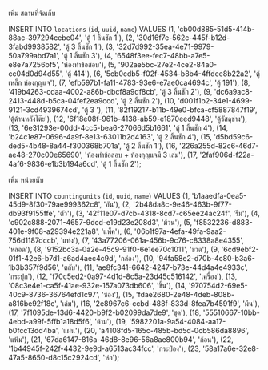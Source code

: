 เพิ่ม สถานที่จัดเก็บ

INSERT INTO `locations` (`id`, `uuid`, `name`) VALUES
(1, 'cb00d885-51d5-414b-88ac-397294cebe04', 'ตู้ 1 ลิ้นชัก 1'),
(2, '30d16f7e-562c-445f-b12d-3fabd9938582', 'ตู้ 3 ลิ้นชัก 1'),
(3, '32d7d992-35ea-4e71-9979-50a799abd7a1', 'ตู้ 1 ลิ้นชัก 3'),
(4, '6548f3ee-fec7-48bb-a7e5-e8e7a7256bf5', 'ห้องทำข้อสอบ'),
(5, '902ae5bc-27e2-4ce2-84a0-cc04d0d94d55', 'ตู้ 414'),
(6, '5cb0cdb5-f02f-4534-b8b4-4ffdee8b22a2', 'ตู้เหล็ก ห้องกุญแจ'),
(7, 'efb597b1-fa11-4783-93e6-e7ae0ca4694c', 'ตู้ 191'),
(8, '419b4263-cdaa-4002-a86b-dbcf8a9df8cb', 'ตู้ 3 ลิ้นชัก 2'),
(9, 'dc6a9ac8-2413-448d-b5ca-04fef2ea9ccd', 'ตู้ 2 ลิ้นชัก 2'),
(10, 'd001f1b2-34e1-4699-9121-3cd4939674cd', 'ตู้ 3 '),
(11, '82f19217-b11b-49e0-bfca-cf5887847f19', 'ตู้ด้านหลังโต๊ะ'),
(12, '6f18e08f-961b-4138-ab59-e1870eed9448', 'ตู้วัสดุช่าง'),
(13, '6e31293e-00dd-4cc5-bea6-27066d5b1661', 'ตู้ 1 ลิ้นชัก 4'),
(14, 'b24c1e87-0696-4a9f-8e13-63011b2d4163', 'ตู้ 2 ลิ้นชัก 4'),
(15, 'd5bd59c6-ded5-4b48-8a44-f300368b701a', 'ตู้ 2 ลิ้นชัก 1'),
(16, '226a255d-82c6-46d7-ae48-270c00e65690', 'ห้องทำข้อสอบ + ห้องกุญแจมี 3 เล่ม'),
(17, '2faf906d-f22a-4af6-9836-e1b3b194a6cd', 'ตู้ 1 ลิ้นชัก 2');

เพิ่ม หน่วยนับ

INSERT INTO `countingunits` (`id`, `uuid`, `name`) VALUES
(1, 'b1aaedfa-0ea5-45d9-8f30-79ae999362c8', 'อัน'),
(2, '2b48da8c-9e46-463b-9f77-db93f9155ffe', 'ตัว'),
(3, '42f11e07-d7cb-4318-8cd7-c65ee24ac24f', 'รีม'),
(4, 'c902c888-2071-4657-9dcd-e19d23e208d3', 'ม้วน'),
(5, 'f8532236-d883-401e-9f08-a29394e221a8', 'แพ็ค'),
(6, '06b1f97a-4efa-49fa-9aa2-756d1187dccb', 'แท่ง'),
(7, '43a77206-061a-456b-9c76-c8338a8e4355', 'หลอด'),
(8, '9152bc3a-0a2e-45c9-91f0-6e1ee70c1011', 'ขวด'),
(9, '6cd9ebf2-01f1-42e6-b7d1-a6ad4aec4c9d', 'กล่อง'),
(10, '94fa58e2-d70b-4c80-b3a6-1b3b357f9d56', 'ตลับ'),
(11, 'ae8fc341-6642-4247-b73e-44d4a4e4933c', 'กระปุก'),
(12, 'f70c5ed2-0a97-4d1d-8c5a-23d45c516142', 'เครื่อง'),
(13, '08c3e4e1-ca5f-41ae-932e-157a073db606', 'ชิ้น'),
(14, '970754d2-69e5-40c9-8736-36764efd1c97', 'ซอง'),
(15, 'fdae2680-2e48-4deb-808b-a816be92f18c', 'เล่ม'),
(16, '2e8967c6-ccbd-488f-833d-8fea7b4591f9', 'ผืน'),
(17, '7f1095de-13d6-4420-b9f2-b02099da7de9', 'ชุด'),
(18, '55510667-10bb-4ebd-a99f-5ffb1a18d5f6', 'ด้าม'),
(19, '5982201a-9a54-4084-aa17-b0fcc13dd4ba', 'แผ่น'),
(20, 'a4108fd5-165c-485b-bd5d-0cb586da8896', 'แฟ้ม'),
(21, '67da6147-816a-46d8-8e96-56a8ae800b94', 'ก้อน'),
(22, '1b44945f-242f-4432-9e9d-a6513ac34fcc', 'กระป๋อง'),
(23, '58a17a6e-32e8-47a5-8650-d8c15c2924cd', 'ห่อ');
